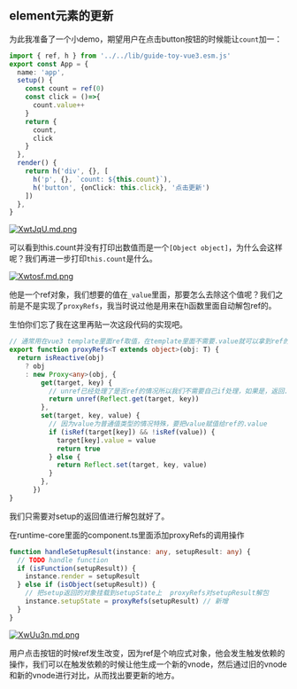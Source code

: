 ## element元素的更新

为此我准备了一个小demo，期望用户在点击button按钮的时候能让`count`加一：
```typescript
import { ref, h } from '../../lib/guide-toy-vue3.esm.js'
export const App = {
  name: 'app',
  setup() {
    const count = ref(0)
    const click = ()=>{
      count.value++
    }
    return {
      count,
      click
    }
  },
  render() {
    return h('div', {}, [
      h('p', {}, `count: ${this.count}`),
      h('button', {onClick: this.click}, '点击更新')
    ])
  },
}

```



[![XwtJqU.md.png](https://s1.ax1x.com/2022/06/05/XwtJqU.md.png)](https://imgtu.com/i/XwtJqU)

可以看到this.count并没有打印出数值而是一个`[Object object]`，为什么会这样呢？我们再进一步打印`this.count`是什么。

[![Xwtosf.md.png](https://s1.ax1x.com/2022/06/05/Xwtosf.md.png)](https://imgtu.com/i/Xwtosf)

他是一个ref对象，我们想要的值在`_value`里面，那要怎么去除这个值呢？我们之前是不是实现了`proxyRefs`，我当时说过他是用来在h函数里面自动解包ref的。

生怕你们忘了我在这里再贴一次这段代码的实现吧。
```typescript
// 通常用在vue3 template里面ref取值，在template里面不需要.value就可以拿到ref的值
export function proxyRefs<T extends object>(obj: T) {
  return isReactive(obj)
    ? obj
    : new Proxy<any>(obj, {
        get(target, key) {
          // unref已经处理了是否ref的情况所以我们不需要自己if处理，如果是，返回.value，如果不是，直接返回值
          return unref(Reflect.get(target, key))
        },
        set(target, key, value) {
          // 因为value为普通值类型的情况特殊，要把value赋值给ref的.value
          if (isRef(target[key]) && !isRef(value)) {
            target[key].value = value
            return true
          } else {
            return Reflect.set(target, key, value)
          }
        },
      })
}
```
我们只需要对setup的返回值进行解包就好了。

在runtime-core里面的component.ts里面添加proxyRefs的调用操作
```typescript
function handleSetupResult(instance: any, setupResult: any) {
  // TODO handle function
  if (isFunction(setupResult)) {
    instance.render = setupResult
  } else if (isObject(setupResult)) {
    // 把setup返回的对象挂载到setupState上  proxyRefs对setupResult解包
    instance.setupState = proxyRefs(setupResult) // 新增
  }
}
```
[![XwUu3n.md.png](https://s1.ax1x.com/2022/06/05/XwUu3n.md.png)](https://imgtu.com/i/XwUu3n)

用户点击按钮的时候ref发生改变，因为ref是个响应式对象，他会发生触发依赖的操作，我们可以在触发依赖的时候让他生成一个新的vnode，然后通过旧的vnode和新的vnode进行对比，从而找出要更新的地方。


